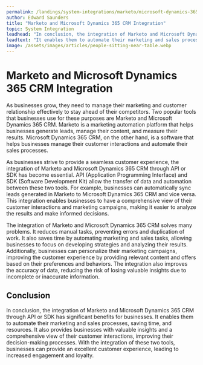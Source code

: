 ```yaml
---
permalink: /landings/system-integrations/marketo/microsoft-dynamics-365-crm
author: Edward Saunders
title: "Marketo and Microsoft Dynamics 365 CRM Integration"
topic: System Integration
leadhead: "In conclusion, the integration of Marketo and Microsoft Dynamics 365 CRM through API or SDK has significant benefits for businesses"
leadtext: "It enables them to automate their marketing and sales processes, saving time, and resources. It also provides businesses with valuable insights and a comprehensive view of their customer interactions, improving their decision-making processes. With the integration of these two tools, businesses can provide an excellent customer experience, leading to increased engagement and loyalty."
image: /assets/images/articles/people-sitting-near-table.webp
---
```

<div class="arttext">	<h1>Marketo and Microsoft Dynamics 365 CRM Integration</h1>
	<p>
		As businesses grow, they need to manage their marketing and customer relationship effectively to stay ahead of their competitors. Two popular tools that businesses use for these purposes are Marketo and Microsoft Dynamics 365 CRM. Marketo is a marketing automation platform that helps businesses generate leads, manage their content, and measure their results. Microsoft Dynamics 365 CRM, on the other hand, is a software that helps businesses manage their customer interactions and automate their sales processes.
	</p>
	<p>
		As businesses strive to provide a seamless customer experience, the integration of Marketo and Microsoft Dynamics 365 CRM through API or SDK has become essential. API (Application Programming Interface) and SDK (Software Development Kit) allow the transfer of data and automation between these two tools. For example, businesses can automatically sync leads generated in Marketo to Microsoft Dynamics 365 CRM and vice versa. This integration enables businesses to have a comprehensive view of their customer interactions and marketing campaigns, making it easier to analyze the results and make informed decisions.
	</p>
	<p>
		The integration of Marketo and Microsoft Dynamics 365 CRM solves many problems. It reduces manual tasks, preventing errors and duplication of work. It also saves time by automating marketing and sales tasks, allowing businesses to focus on developing strategies and analyzing their results. Additionally, businesses can personalize their marketing campaigns, improving the customer experience by providing relevant content and offers based on their preferences and behaviors. The integration also improves the accuracy of data, reducing the risk of losing valuable insights due to incomplete or inaccurate information.
	</p>
	<h2>Conclusion</h2>
	<p>
		In conclusion, the integration of Marketo and Microsoft Dynamics 365 CRM through API or SDK has significant benefits for businesses. It enables them to automate their marketing and sales processes, saving time, and resources. It also provides businesses with valuable insights and a comprehensive view of their customer interactions, improving their decision-making processes. With the integration of these two tools, businesses can provide an excellent customer experience, leading to increased engagement and loyalty.</div>